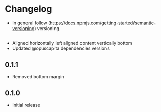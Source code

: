 # Changelog

* In general follow (https://docs.npmjs.com/getting-started/semantic-versioning) versioning.

## <next>
* Aligned horizontally left aligned content vertically bottom
* Updated @opuscapita dependencies versions

## 0.1.1
* Removed bottom margin

## 0.1.0
* Initial release

